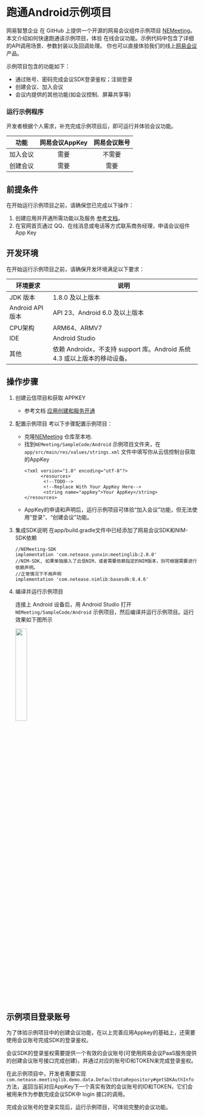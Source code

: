 # 跑通Android示例项目

网易智慧企业 在 GitHub 上提供一个开源的网易会议组件示例项目 [NEMeeting](https://github.com/netease-kit/NEMeeting/tree/main/SampleCode/Android)。本文介绍如何快速跑通该示例项目，体验 在线会议功能。示例代码中包含了详细的API调用场景、参数封装以及回调处理。 你也可以直接体验我们的线上[网易会议](https://meeting.163.com/)产品。

示例项目包含的功能如下：

- 通过账号、密码完成会议SDK登录鉴权；注销登录
- 创建会议、加入会议
- 会议内提供的其他功能(如会议控制、屏幕共享等)

### 运行示例程序

开发者根据个人需求，补充完成示例项目后，即可运行并体验会议功能。

|   功能   | 网易会议AppKey | 网易会议账号 |
| :------: | :------------: | :----------: |
| 加入会议 |      需要      |    不需要    |
| 创建会议 |      需要      |     需要     |

##  前提条件

在开始运行示例项目之前，请确保您已完成以下操作：
1. 创建应用并开通所需功能以及服务 [参考文档](../应用创建和服务开通.md)。
2. 在官网首页通过 QQ、在线消息或电话等方式联系商务经理，申请会议组件 App Key

## 开发环境

在开始运行示例项目之前，请确保开发环境满足以下要求：

| 环境要求         | 说明                                                         |
| ---------------- | ------------------------------------------------------------ |
| JDK 版本         | 1.8.0 及以上版本                                             |
| Android API 版本 | API 23、Android 6.0 及以上版本                               |
| CPU架构          | ARM64、ARMV7                                                 |
| IDE              | Android Studio                                               |
| 其他             | 依赖 Androidx，不支持 support 库。Android 系统 4.3 或以上版本的移动设备。 |

## 操作步骤
  1. 创建云信项目和获取 APPKEY
       - 参考文档 [应用创建和服务开通](../../../云信控制平台/应用创建和服务开通.md)

  2. 配置示例项目
       考以下步骤配置示例项目：
        - 克隆[NEMeeting](https://github.com/netease-kit/NEMeeting/tree/main/SampleCode/Android) 仓库至本地.
        - 找到`NEMeeting/SampleCode/Android` 示例项目文件夹，在 `app/src/main/res/values/strings.xml` 文件中填写你从云信控制台获取的AppKey
          ```
          <?xml version="1.0" encoding="utf-8"?>
                <resources>
                 <!--TODO-->
                 <!--Replace With Your AppKey Here-->
                 <string name="appkey">Your AppKey</string>
          </resources>
          ```
        - AppKey的申请和声明后，运行示例项目可体验“加入会议”功能，但无法使用“登录”、“创建会议”功能。

  3. 集成SDK说明
	在app/build.gradle文件中已经添加了网易会议SDK和NIM-SDK依赖
	  ```
	  //NEMeeting-SDK
	  implementation 'com.netease.yunxin:meetinglib:2.0.0'
	  //NIM-SDK, 如果单独接入了云信NIM，或者需要依赖指定的NIM版本，则可根据需要进行依赖声明。
	  //正常情况下不用声明
	  implementation 'com.netease.nimlib:basesdk:8.4.6'
	  ```

  4. 编译并运行示例项目

       连接上 Android 设备后，用 Android Studio 打开 `NEMeeting/SampleCode/Android`  示例项目，然后编译并运行示例项目。运行效果如下图所示

      <image width="25%" src="../images/demo_meeting_main_page.png">

## 示例项目登录账号

为了体验示例项目中的创建会议功能，在以上完善应用Appkey的基础上，还需要使用会议账号完成SDK的登录鉴权。

会议SDK的登录鉴权需要提供一个有效的会议账号(可使用网易会议PaaS服务提供的创建会议账号接口完成创建)，并通过对应的账号ID和TOKEN来完成登录鉴权。

在此示例项目中，开发者需要实现`com.netease.meetinglib.demo.data.DefaultDataRepository#getSDKAuthInfo`方法，返回当前对应AppKey下一个真实有效的会议账号的ID和TOKEN，它们会被用来作为参数完成会议SDK中 login 接口的调用。

完成会议账号的登录实现后，运行示例项目，可体验完整的会议功能。

